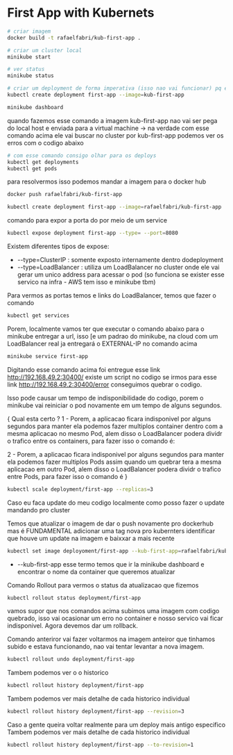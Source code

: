 # First App with Kubernets

```bash     
# criar imagem
docker build -t rafaelfabri/kub-first-app .
```

```bash     
# criar um cluster local 
minikube start
```

```bash     
# ver status 
minikube status
```

```bash     
# criar um deployment de forma imperativa (isso nao vai funcionar) pq esta pegando pelo nome local da imagem 
kubectl create deployment first-app --image=kub-first-app
```

```bash     
minikube dashboard
```


quando fazemos esse comando a imagem kub-first-app nao vai ser pega do local host e enviada para a virtual machine -> na verdade com esse comando acima ele vai buscar no cluster por kub-first-app podemos ver os erros com o codigo abaixo

 
 ```bash     
# com esse comando consigo olhar para os deploys
kubectl get deployments
kubectl get pods
```

para resolvermos isso podemos mandar a imagem para o docker hub

```bash     
docker push rafaelfabri/kub-first-app
```

```bash     
kubectl create deployment first-app --image=rafaelfabri/kub-first-app
```

comando para expor a porta do por meio de um service
```bash     
kubectl expose deployment first-app --type= --port=8080 
```

Existem diferentes tipos de expose:
* --type=ClusterIP : somente exposto internamente dentro dodeployment
* --type=LoadBalancer : utiliza um LoadBalancer no cluster onde ele vai gerar um unico address para acessar o pod (so funciona se exister esse servico na infra -  AWS tem isso e minikube tbm) 

Para vermos as portas temos e links do LoadBalancer, temos que fazer o comando 

```bash     
kubectl get services
```

Porem, localmente vamos ter que executar o comando abaixo para o minikube entregar a url, isso [e um padrao do minikube, na cloud com um LoadBalancer real ja entregará o EXTERNAL-IP no comando acima 

```bash     
minikube service first-app
```

Digitando esse comando acima foi entregue esse link http://192.168.49.2:30400/ existe um script no codigo se irmos para esse link http://192.168.49.2:30400/error conseguimos quebrar o codigo.

Isso pode causar um tempo de indisponibilidade do codigo, porem o minikube vai reiniciar o pod novamente em um tempo de alguns segundos.

{ Qual esta certo ? 
1 - Porem, a aplicacao ficara indisponivel por alguns segundos para manter ela podemos fazer multiplos container dentro com a mesma aplicacao no mesmo Pod, alem disso o LoadBalancer podera dividr o trafico entre os containers, para fazer isso o comando é:

2 - Porem, a aplicacao ficara indisponivel por alguns segundos para manter ela podemos fazer multiplos Pods assim quando um quebrar tera a mesma aplicacao em outro Pod, alem disso o LoadBalancer podera dividr o trafico entre Pods, para fazer isso o comando é
}

```bash     
kubectl scale deployment/first-app --replicas=3
```

Caso eu faca update do meu codigo localmente como posso fazer o update mandando pro cluster 

Temos que atualizar o imagem de dar o push novamente pro dockerhub
mas é FUNDAMENTAL adicionar uma tag nova pro kubernters identificar que houve um update na imagem e baixxar a mais recente 

```bash     
kubectl set image deployoment/first-app --kub-first-app=rafaelfabri/kub-first-app:tag
```

* --kub-first-app esse termo temos que ir la minikube dashboard e encontrar o nome da container que queremos atualizar  


Comando Rollout para vermos o status da atualizacao que fizemos
```bash     
kubectl rollout status deployment/first-app
```

vamos supor que nos comandos acima subimos uma imagem com codigo quebrado, isso vai ocasionar um erro no container e nosso servico vai ficar indisponivel. Agora devemos dar um rollback.

Comando anteriror vai fazer voltarmos na imagem anteiror que tinhamos subido e estava funcionando, nao vai tentar levantar a nova imagem.
```bash     
kubectl rollout undo deployment/first-app
```

Tambem podemos ver o o historico 
```bash     
kubectl rollout history deployment/first-app
```

Tambem podemos ver mais detalhe de cada historico individual
```bash     
kubectl rollout history deployment/first-app --revision=3
```

Caso a gente queira voltar realmente para um deploy mais antigo especifico
Tambem podemos ver mais detalhe de cada historico individual
```bash     
kubectl rollout history deployment/first-app --to-revision=1
``` 


